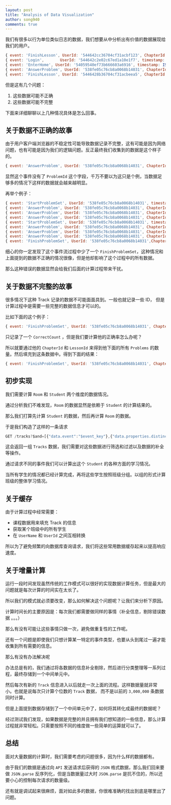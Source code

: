 ```yaml
---
layout: post
title: "Analysis of Data Visualization"
author: song940
comments: true
---
```


我们有很多以行为单位类似日志的数据，我们想要从中分析出有价值的数据展现给我们的用户。

```javascript
{ event: 'FinishLesson', UserId: '544642cc36704cf31acbf123', ChapterId: '538fe36a76cb8a0068b14036', LessonId: '538fe2a576cb8a0068b14035', timestamp: ISODate("2014-08-25T22:14:45.976Z") }
{ event: 'Login', 		UserId: '544642c2e02c67ed1a10e1f7', timestamp: ISODate("2014-10-21T19:26:04.064Z") }
{ event: 'EnterHome', UserId: '54059540ef73b666603a6916', timestamp: ISODate("2014-10-21T19:27:15.449Z") }
{ event: 'AnswerProblem', UserId: '538fe05c76cb8a0068b14031', ChapterId: '54059408ef73b666603a6908', LessonId: '538fe2a576cb8a0068b14035', ProblemId: '54059540ef73b666603a6916', timestamp: ISODate("2014-10-21T19:27:33.503Z") }
{ event: 'FinishLesson', UserId: '5446428b36704cf31acbeea5', ChapterId: '54059540ef73b666603a6916', LessonId: '53f56f2f6dc0068a6f107f98', timestamp: ISODate("2014-10-21T11:27:15.449Z") }
```

但是这有几个问题：

1. 这些数据可能不正确
2. 这些数据可能不完整

下面来详细聊聊以上几种情况具体是怎么回事。

## 关于数据不正确的故事

由于用户客户端浏览器的不稳定性可能导致数据记录不完整，这有可能是因为网络问题，也有可能是因为我们的逻辑问题。反正最终我们收集到的数据是这个样子的。

```javascript
{ event: 'AnswerProblem', UserId: '538fe05c76cb8a0068b14031', ChapterId: '538fe36a76cb8a0068b14036', LessonId: '538fe2a576cb8a0068b14035', timestamp: ISODate("2014-08-25T22:14:45.976Z") }
```

显然这个事件没有了 `ProblemId` 这个字段，千万不要以为这只是个例，当数据足够多的情况下这样的数据就会越来越明显。

再举个例子：

```javascript
{ event: 'StartProblemSet', UserId: '538fe05c76cb8a0068b14031', timestamp: ISODate("2014-08-25T22:14:45.976Z") }
{ event: 'AnswerProblem', UserId: '538fe05c76cb8a0068b14031', ChapterId: '538fe36a76cb8a0068b14036', LessonId: '538fe2a576cb8a0068b14035', ProblemId: '8a5bcfcbef851125122dc4a8e9887469', timestamp: ISODate("2014-08-25T22:14:45.976Z") }
{ event: 'AnswerProblem', UserId: '538fe05c76cb8a0068b14031', ChapterId: '538fe36a76cb8a0068b14036', LessonId: '538fe2a576cb8a0068b14035', ProblemId: '8a5bcfcbef851125122dc4a8e9887469', timestamp: ISODate("2014-08-25T22:14:45.976Z") }
{ event: 'AnswerProblem', UserId: '538fe05c76cb8a0068b14031', ChapterId: '538fe36a76cb8a0068b14036', LessonId: '538fe2a576cb8a0068b14035', ProblemId: '8a5bcfcbef851125122dc4a8e9887469', timestamp: ISODate("2014-08-25T22:14:45.976Z") }
{ event: 'StartProblemSet', UserId: '538fe05c76cb8a0068b14031', timestamp: ISODate("2014-08-25T22:14:45.976Z") }
{ event: 'AnswerProblem', UserId: '538fe05c76cb8a0068b14031', ChapterId: '538fe36a76cb8a0068b14036', LessonId: '538fe2a576cb8a0068b14035', ProblemId: '8a5bcfcbef851125122dc4a8e9887469', timestamp: ISODate("2014-08-25T22:14:45.976Z") }
{ event: 'AnswerProblem', UserId: '538fe05c76cb8a0068b14031', ChapterId: '538fe36a76cb8a0068b14036', LessonId: '538fe2a576cb8a0068b14035', ProblemId: '8a5bcfcbef851125122dc4a8e9887469', timestamp: ISODate("2014-08-25T22:14:45.976Z") }
{ event: 'AnswerProblem', UserId: '538fe05c76cb8a0068b14031', ChapterId: '538fe36a76cb8a0068b14036', LessonId: '538fe2a576cb8a0068b14035', ProblemId: '8a5bcfcbef851125122dc4a8e9887469', timestamp: ISODate("2014-08-25T22:14:45.976Z") }
{ event: 'FinishProblemSet', UserId: '538fe05c76cb8a0068b14031',ChapterId: '538fe36a76cb8a0068b14036', LessonId: '538fe2a576cb8a0068b14035', CorrectCount: 5, timestamp: ISODate("2014-08-25T22:14:45.976Z") }
```
细心的你一定发现了这个事件流过程中少了一个 `FinishProblemSet`，这种情况和上面提到的数据不正确的情况很像，但是他却影响了这个过程中的所有数据。

那么这种错误的数据显然会给我们后面的计算过程带来干扰。

## 关于数据不完整的故事

很多情况下这种 Track 记录的数据不可能面面具到。一般也就记录一些 ID， 但是计算过程中是需要一些完整的数据信息才可以的。

比如下面的这个例子：

```javascript
{ event: 'FinishProblemSet', UserId: '538fe05c76cb8a0068b14031', ChapterId: '538fe36a76cb8a0068b14036', LessonId: '538fe2a576cb8a0068b14035', CorrectCount: 5, timestamp: ISODate("2014-08-25T22:14:45.976Z") }
```

只记录了一个 `CorrectCount` ，但是我们要计算他的正确率怎么办呢？

所以就要通过他的 `ChapterId` 和 `LessonId` 来得到他下面的所有 `Problems` 的数量。然后填充到这条数据中。得到下面的结果：

```javascript
{ event: 'FinishProblemSet', UserId: '538fe05c76cb8a0068b14031', ChapterId: '538fe36a76cb8a0068b14036', LessonId: '538fe2a576cb8a0068b14035', CorrectCount: 5, ProblemSize: 7 , timestamp: ISODate("2014-08-25T22:14:45.976Z") }
```

## 初步实现

我们需要计算 `Room` 和 `Student` 两个维度的数据情况。

通过分析我们不难发现，`Room` 的数据显然是依赖于 `Student` 的计算结果的。

那么我们打算先计算 `Student` 的数据，然后再计算 `Room` 的数据。

于是我们构造了这样的一条请求

```javascript
GET /tracks?$and=[{"data.event":"$event_key"},{"data.properties.distinct_id":"$username"},{"$or":[{"data.properties.usergroup":"student"},{"data.properties.roles":"student"}]}]';
```

这会返回一组 `Tracks` 数据，我们需要对这些数据进行筛选和过滤以及数据的补全等操作。

通过请求不同的事件我们可以计算出这个 `Student` 的各种方面的学习情况。

当所有学生的情况都已经计算完成，再将这些学生按照班级分组。以组的形式计算班级的整体学习情况。


## 关于缓存

由于计算过程中经常需要：

+ 课程数据用来填充 Track 的信息
+ 获取某个班级中的所有学生
+ 在 `UserName` 和 `UserId` 之间互相转换

所以为了避免频繁的向数据库查询请求，我们将这些常用数据缓存起来以提高响应速度。

## 关于增量计算

运行一段时间发现虽然传统的工作模式可以很好的实现数据计算任务，但是最大的问题就是每次计算的时间实在太长了。

所以我们的模式就必须要改变，那么如何解决这个问题呢？让我们来分析下原因。

计算时间长的主要原因是：每次我们都需要做同样的事情（补全信息，剔除错误数据 。。。）

那么有没有可能让这些事情只做一次，避免做重复性的工作呢。

还有一个问题是即使我们只想计算某一特定的事件类型，也要从头到尾过一遍才能收集到所有需要的信息。

那么有没有办法解决呢


办法总是有的，我们通过将各数据的信息补全剔除，然后进行分类整理等一系列过程，最终存储到一个中间单元中。

然后每次有新的 `Track` 信息进入以后就走一次上面的流程。这样数据量就非常小。也就是说每次只计算个位数的 `Track` 数据， 而不是以前的 `3,000,000` 条数据同时计算。

但是上面提到数据存储到了一个中间单元中了，如何将其转化成最终的数据呢？

经过测试我们发现，如果数据是完整的并且拥有我们想知道的一些信息，那么计算过程就非常轻松。只需要按照不同的维度做一些简单的运算就可以了。


## 总结

面对大量数据的计算时，我们需要考虑的问题很多，因为什么样的数据都有。

由于我们的数据是通过向 `API` 发送请求后获得的 `JSON` 格式数据，那么我们回来要做 `JSON.parse` 反序列化，但是当数据量过大时 `JSON.parse` 是抗不住的，所以还要小心的控制每次请求的数量级。

还有就是调试起来很麻烦，面对如此多的数据，你很难准确的找出到底是哪里出了问题。
